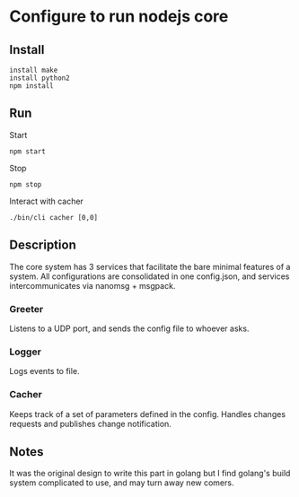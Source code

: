 # Configure to run nodejs core

## Install
    install make
    install python2
    npm install

## Run
Start

    npm start

Stop

    npm stop

Interact with cacher

    ./bin/cli cacher [0,0]

## Description
The core system has 3 services that facilitate the bare minimal features of a system. All configurations are consolidated in one config.json, and services intercommunicates via nanomsg + msgpack.

### Greeter
Listens to a UDP port, and sends the config file to whoever asks.

### Logger
Logs events to file.

### Cacher
Keeps track of a set of parameters defined in the config. Handles changes requests and publishes change notification.

## Notes
It was the original design to write this part in golang but I find golang's build system complicated to use, and may turn away new comers.
